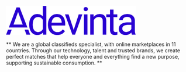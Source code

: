 <a href="https://www.adevinta.com/">
    <img target="_blank" src="assets/adevinta-blue.png" height="80px"/>
</a>


** We are a global classifieds specialist, with online marketplaces in 11 countries. Through our technology, talent and trusted brands, we create perfect matches that help everyone and everything find a new purpose, supporting sustainable consumption. **

